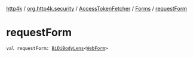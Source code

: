 [http4k](../../../index.md) / [org.http4k.security](../../index.md) / [AccessTokenFetcher](../index.md) / [Forms](index.md) / [requestForm](./request-form.md)

# requestForm

`val requestForm: `[`BiDiBodyLens`](../../../org.http4k.lens/-bi-di-body-lens/index.md)`<`[`WebForm`](../../../org.http4k.lens/-web-form/index.md)`>`